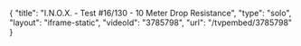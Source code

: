 {
    "title": "I.N.O.X. - Test #16\/130 - 10 Meter Drop Resistance",
    "type": "solo",
    "layout": "iframe-static",
    "videoId": "3785798",
    "url": "\/tvpembed\/3785798"
}